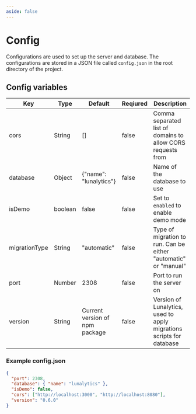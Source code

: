 ```yaml
---
aside: false
---
```


# Config

Configurations are used to set up the server and database. The configurations are stored in a JSON file called `config.json` in the root directory of the project.

## Config variables

| Key           | Type    | Default                        | Reqiured | Description                                                          |
| ------------- | ------- | ------------------------------ | -------- | -------------------------------------------------------------------- |
| cors          | String  | []                             | false    | Comma separated list of domains to allow CORS requests from          |
| database      | Object  | {"name": "lunalytics"}         | false    | Name of the database to use                                          |
| isDemo        | boolean | false                          | false    | Set to `enabled` to enable demo mode                                 |
| migrationType | String  | "automatic"                    | false    | Type of migration to run. Can be either "automatic" or "manual"      |
| port          | Number  | 2308                           | false    | Port to run the server on                                            |
| version       | String  | Current version of npm package | false    | Version of Lunalytics, used to apply migrations scripts for database |

### Example config.json

```json
{
  "port": 2308,
  "database": { "name": "lunalytics" },
  "isDemo": false,
  "cors": ["http://localhost:3000", "http://localhost:8080"],
  "version": "0.6.0"
}
```
